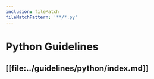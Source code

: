 ```yaml
---
inclusion: fileMatch
fileMatchPattern: '**/*.py'
---
```


# Python Guidelines

## [[file:../guidelines/python/index.md]]
